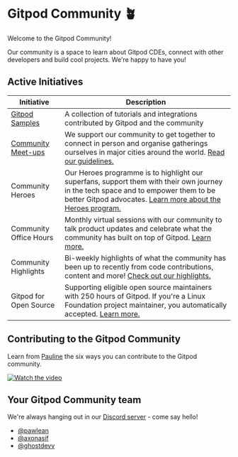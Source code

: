 # Gitpod Community 🪴

Welcome to the Gitpod Community!

Our community is a space to learn about Gitpod CDEs, connect with other developers and build cool projects. We're happy to have you!

## Active Initiatives

| Initiative                                              | Description                                                                                                                                                                                                                                         |
| ------------------------------------------------------- | --------------------------------------------------------------------------------------------------------------------------------------------------------------------------------------------------------------------------------------------------- |
| [Gitpod Samples](https://github.com/gitpod-samples)     | A collection of tutorials and integrations contributed by Gitpod and the community                                                                                                                                                                  |
| [Community Meet-ups](https://guild.host/gitpod/network) | We support our community to get together to connect in person and organise gatherings ourselves in major cities around the world. [Read our guidelines.](https://www.notion.so/Hosting-a-Gitpod-Community-meet-up-77bdde81c5b04d80b93e425ebdd568ef) |
| Community Heroes                                        | Our Heroes programme is to highlight our superfans, support them with their own journey in the tech space and to empower them to be better Gitpod advocates. [Learn more about the Heroes program.](https://www.gitpod.io/community/heroes)         |
| Community Office Hours                                  | Monthly virtual sessions with our community to talk product updates and celebrate what the community has built on top of Gitpod. [Learn more.](https://github.com/gitpod-io/community/tree/main/office-hours)                                       |
| Community Highlights                                    | Bi-weekly highlights of what the community has been up to recently from code contributions, content and more! [Check out our highlights.](https://github.com/gitpod-io/community/tree/main/community-highlights)                                    |
| Gitpod for Open Source                                  | Supporting eligible open source maintainers with 250 hours of Gitpod. If you're a Linux Foundation project maintainer, you automatically accepted. [Learn more.](https://www.gitpod.io/discover/opensource)                                         |

## Contributing to the Gitpod Community

Learn from [Pauline](https://twitter.com/paulienuh) the six ways you can contribute to the Gitpod community.

[![Watch the video](https://img.youtube.com/vi/PNuesKDpzXo/hqdefault.jpg)](https://youtu.be/PNuesKDpzXo)

## Your Gitpod Community team

We're always hanging out in our [Discord server](https://www.gitpod.io/chat) - come say hello!

- [@pawlean](https://github.com/pawlean)
- [@axonasif](https://github.com/axonasif)
- [@ghostdevv](https://github.com/ghostdevv)
